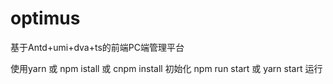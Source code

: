 # optimus
基于Antd+umi+dva+ts的前端PC端管理平台

使用yarn 或 npm istall 或 cnpm install 初始化
npm run start 或 yarn start 运行

